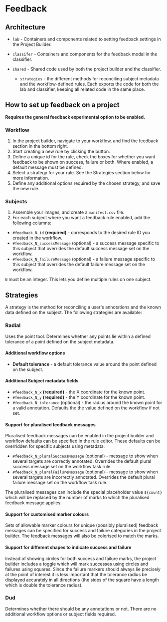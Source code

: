 # Feedback

## Architecture

- `lab` - Containers and components related to setting feedback settings in the Project Builder.
- `classifer` - Containers and components for the feedback modal in the classifier.
- `shared` - Shared code used by both the project builder and the classifier.

  - `strategies` - the different methods for reconciling subject metadata and the workflow-defined rules. Each exports the code for both the lab and classifier, keeping all related code in the same place.

## How to set up feedback on a project

**Requires the general feedback experimental option to be enabled.**

### Workflow

1. In the project builder, navigate to your workflow, and find the feedback section in the bottom right.
2. Start creating a new rule by clicking the button.
3. Define a unique id for the rule, check the boxes for whether you want feedback to be shown on success, failure or both. Where enabled, a default message must be defined.
4. Select a strategy for your rule. See the Strategies section below for more information.
5. Define any additional options required by the chosen strategy, and save the new rule.

### Subjects

1. Assemble your images, and create a `manifest.csv` file.
2. For each subject where you want a feedback rule enabled, add the following columns:

  - `#feedback_N_id` **(required)** - corresponds to the desired rule ID you created in the workflow.
  - `#feedback_N_successMessage` (optional) - a success message specific to this subject that overrides the default success message set on the workflow.
  - `#feedback_N_failureMessage` (optional) - a failure message specific to this subject that overrides the default failure message set on the workflow.

  `N` must be an integer. This lets you define multiple rules on one subject.

## Strategies

A strategy is the method for reconciling a user's annotations and the known data defined on the subject. The following strategies are available:

### Radial

Uses the point tool. Determines whether any points lie within a defined tolerance of a point defined on the subject metadata.

#### Additional workflow options

- **Default tolerance** - a default tolerance value around the point defined on the subject.

#### Additional Subject metadata fields

- `#feedback_N_x` **(required)** - the X coordinate for the known point.
- `#feedback_N_y` **(required)** - the Y coordinate for the known point.
- `#feedback_N_tolerance` (optional) - the radius around the known point for a valid annotation. Defaults the the value defined on the workflow if not set.

#### Support for pluralised feedback messages

Pluralised feedback messages can be enabled in the project builder and workflow defaults can be specified in the rule editor. These defaults can be overridden for specific subjects using metadata.

- `#feedback_N_pluralSuccessMessage` (optional) - message to show when several targets are correctly annotated. Overrides the default plural success message set on the workflow task rule.
- `#feedback_N_pluralFailureMessage` (optional) - message to show when several targets are incorrectly annotated. Overrides the default plural failure message set on the workflow task rule.

The pluralised messages can include the special placeholder value `${count}` which will be replaced by the number of marks to which the pluralised feedback message applies.

#### Support for customised marker colours

Sets of allowable marker colours for unique (possibly pluralised) feedback messages can be specified for success and failure categories in the project builder. The feedback messages will also be colorised to match the marks.

#### Support for different shapes to indicate success and failure

Instead of showing circles for both success and failure marks, the project builder includes a toggle which will mark successes using circles and failures using squares. Since the failure markers should always lie precisely at the point of interest it is less important that the tolerance radius be displayed accurately in all directions (the sides of the square have a length which is double the tolerance radius).

### Dud

Determines whether there should be any annotations or not. There are no additional workflow options or subject fields required.
